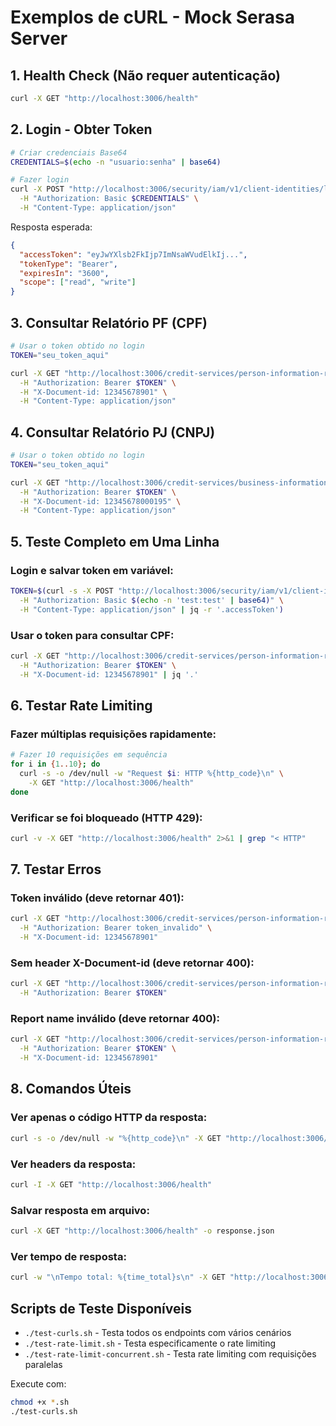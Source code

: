 # Exemplos de cURL - Mock Serasa Server

## 1. Health Check (Não requer autenticação)
```bash
curl -X GET "http://localhost:3006/health"
```

## 2. Login - Obter Token
```bash
# Criar credenciais Base64
CREDENTIALS=$(echo -n "usuario:senha" | base64)

# Fazer login
curl -X POST "http://localhost:3006/security/iam/v1/client-identities/login" \
  -H "Authorization: Basic $CREDENTIALS" \
  -H "Content-Type: application/json"
```

Resposta esperada:
```json
{
  "accessToken": "eyJwYXlsb2FkIjp7ImNsaWVudElkIj...",
  "tokenType": "Bearer",
  "expiresIn": "3600",
  "scope": ["read", "write"]
}
```

## 3. Consultar Relatório PF (CPF)
```bash
# Usar o token obtido no login
TOKEN="seu_token_aqui"

curl -X GET "http://localhost:3006/credit-services/person-information-report/v1/creditreport?reportName=RELATORIO_BASICO_PF_PME" \
  -H "Authorization: Bearer $TOKEN" \
  -H "X-Document-id: 12345678901" \
  -H "Content-Type: application/json"
```

## 4. Consultar Relatório PJ (CNPJ)
```bash
# Usar o token obtido no login
TOKEN="seu_token_aqui"

curl -X GET "http://localhost:3006/credit-services/business-information-report/v1/reports?reportName=RELATORIO_BASICO_PJ_PME" \
  -H "Authorization: Bearer $TOKEN" \
  -H "X-Document-id: 12345678000195" \
  -H "Content-Type: application/json"
```

## 5. Teste Completo em Uma Linha

### Login e salvar token em variável:
```bash
TOKEN=$(curl -s -X POST "http://localhost:3006/security/iam/v1/client-identities/login" \
  -H "Authorization: Basic $(echo -n 'test:test' | base64)" \
  -H "Content-Type: application/json" | jq -r '.accessToken')
```

### Usar o token para consultar CPF:
```bash
curl -X GET "http://localhost:3006/credit-services/person-information-report/v1/creditreport?reportName=RELATORIO_BASICO_PF_PME" \
  -H "Authorization: Bearer $TOKEN" \
  -H "X-Document-id: 12345678901" | jq '.'
```

## 6. Testar Rate Limiting

### Fazer múltiplas requisições rapidamente:
```bash
# Fazer 10 requisições em sequência
for i in {1..10}; do
  curl -s -o /dev/null -w "Request $i: HTTP %{http_code}\n" \
    -X GET "http://localhost:3006/health"
done
```

### Verificar se foi bloqueado (HTTP 429):
```bash
curl -v -X GET "http://localhost:3006/health" 2>&1 | grep "< HTTP"
```

## 7. Testar Erros

### Token inválido (deve retornar 401):
```bash
curl -X GET "http://localhost:3006/credit-services/person-information-report/v1/creditreport?reportName=RELATORIO_BASICO_PF_PME" \
  -H "Authorization: Bearer token_invalido" \
  -H "X-Document-id: 12345678901"
```

### Sem header X-Document-id (deve retornar 400):
```bash
curl -X GET "http://localhost:3006/credit-services/person-information-report/v1/creditreport?reportName=RELATORIO_BASICO_PF_PME" \
  -H "Authorization: Bearer $TOKEN"
```

### Report name inválido (deve retornar 400):
```bash
curl -X GET "http://localhost:3006/credit-services/person-information-report/v1/creditreport?reportName=INVALIDO" \
  -H "Authorization: Bearer $TOKEN" \
  -H "X-Document-id: 12345678901"
```

## 8. Comandos Úteis

### Ver apenas o código HTTP da resposta:
```bash
curl -s -o /dev/null -w "%{http_code}\n" -X GET "http://localhost:3006/health"
```

### Ver headers da resposta:
```bash
curl -I -X GET "http://localhost:3006/health"
```

### Salvar resposta em arquivo:
```bash
curl -X GET "http://localhost:3006/health" -o response.json
```

### Ver tempo de resposta:
```bash
curl -w "\nTempo total: %{time_total}s\n" -X GET "http://localhost:3006/health"
```

## Scripts de Teste Disponíveis

- `./test-curls.sh` - Testa todos os endpoints com vários cenários
- `./test-rate-limit.sh` - Testa especificamente o rate limiting
- `./test-rate-limit-concurrent.sh` - Testa rate limiting com requisições paralelas

Execute com:
```bash
chmod +x *.sh
./test-curls.sh
```